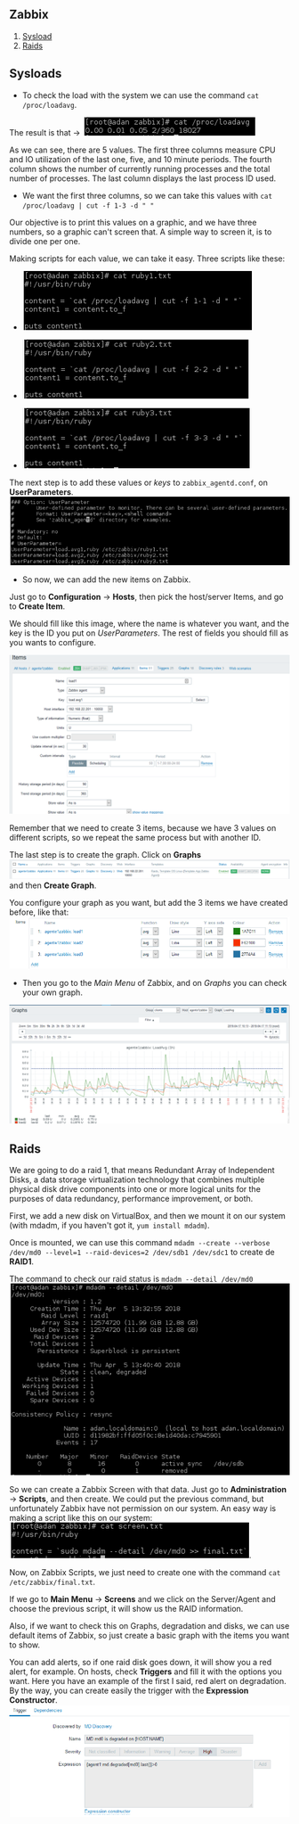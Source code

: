 ## Zabbix

1. [Sysload](#id1)
2. [Raids](#id2)

## Sysloads <a name="id1"></a>

* To check the load with the system we can use the command `cat /proc/loadavg`.

The result is that -> ![img](./img/000362.png)

As we can see, there are 5 values.
The first three columns measure CPU and IO utilization of the last one, five, and 10 minute periods. The fourth column shows the number of currently running processes and the total number of processes. The last column displays the last process ID used.

* We want the first three columns, so we can take this values with `cat /proc/loadavg | cut -f 1-3 -d " "`

Our objective is to print this values on a graphic, and we have three numbers, so a graphic can't screen that.
A simple way to screen it, is to divide one per one.

Making scripts for each value, we can take it easy.
Three scripts like these:

* ![img](./img/000363.png)

* ![img](./img/000364.png)

* ![img](./img/000365.png)

The next step is to add these values or *keys* to `zabbix_agentd.conf`, on **UserParameters**.
![img](./img/000366.png)

* So now, we can add the new items on Zabbix.

Just go to **Configuration** -> **Hosts**, then pick the host/server Items, and go to **Create Item**.

We should fill like this image, where the name is whatever you want, and the key is the ID you put on *UserParameters*.
The rest of fields you should fill as you wants to configure.

![img](./img/000367.png)

Remember that we need to create 3 items, because we have 3 values on different scripts, so we repeat the same process but with another ID.

The last step is to create the graph. Click on **Graphs** ![img](./img/000368.png) and then **Create Graph**.

You configure your graph as you want, but add the 3 items we have created before, like that:
![img](./img/000369.png)

* Then you go to the *Main Menu* of Zabbix, and on *Graphs* you can check your own graph.

![img](./img/000370.png)

## Raids <a name="id2"></a>

We are going to do a raid 1, that means Redundant Array of Independent Disks, a data storage virtualization technology that combines multiple physical disk drive components into one or more logical units for the purposes of data redundancy, performance improvement, or both.

First, we add a new disk on VirtualBox, and then we mount it on our system (with mdadm, if you haven't got it, `yum install mdadm`).

Once is mounted, we can use this command `mdadm --create --verbose /dev/md0 --level=1 --raid-devices=2 /dev/sdb1 /dev/sdc1` to create de **RAID1**.

The command to check our raid status is `mdadm --detail /dev/md0`
![img](./img/000374.png)

So we can create a Zabbix Screen with that data. Just go to **Administration** -> **Scripts**, and then create.
We could put the previous command, but unfortunately Zabbix have not permission on our system. An easy way is making a script like this on our system: ![img](./img/000375.png).

Now, on Zabbix Scripts, we just need to create one with the command `cat /etc/zabbix/final.txt`.

If we go to **Main Menu** -> **Screens** and we click on the Server/Agent and choose the previous script, it will show us the RAID information.

Also, if we want to check this on Graphs, degradation and disks, we can use default items of Zabbix, so just create a basic graph with the items you want to show.

You can add alerts, so if one raid disk goes down, it will show you a red alert, for example.
On hosts, check **Triggers** and fill it with the options you want. Here you have an example of the first I said, red alert on degradation. By the way, you can create easily the trigger with the **Expression Constructor**.
![img](./img/000377.png)
